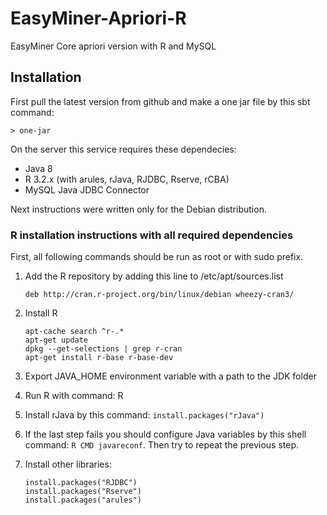 # EasyMiner-Apriori-R
EasyMiner Core apriori version with R and MySQL 

## Installation

First pull the latest version from github and make a one jar file by this sbt command:
```
> one-jar
```

On the server this service requires these dependecies:
 * Java 8
 * R 3.2.x (with arules, rJava, RJDBC, Rserve, rCBA)
 * MySQL Java JDBC Connector
 
Next instructions were written only for the Debian distribution.
 
### R installation instructions with all required dependencies

First, all following commands should be run as root or with sudo prefix.

1. Add the R repository by adding this line to /etc/apt/sources.list
   
   ```deb http://cran.r-project.org/bin/linux/debian wheezy-cran3/```
   
2. Install R

   ```
   apt-cache search ^r-.*
   apt-get update
   dpkg --get-selections | grep r-cran
   apt-get install r-base r-base-dev
   ```
   
3. Export JAVA_HOME environment variable with a path to the JDK folder
4. Run R with command: R
5. Install rJava by this command: ```install.packages("rJava")```
6. If the last step fails you should configure Java variables by this shell command: ```R CMD javareconf```. Then try to repeat the previous step.
7. Install other libraries:
   
   ```
   install.packages("RJDBC")
   install.packages("Rserve")
   install.packages("arules")
   ```
   

